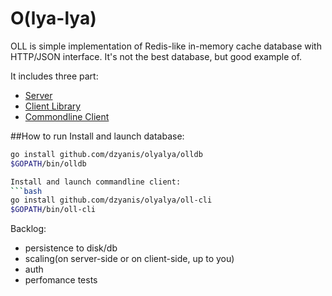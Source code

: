 # O(lya-lya)

OLL is simple implementation of Redis-like in-memory cache database with HTTP/JSON interface.
It's not the best database, but good example of.

It includes three part:
- [Server](olldb/API.md)
- [Client Library](client/)
- [Commondline Client](oll-cli/COMMANDS.md)


##How to run
Install and launch database:
```bash
go install github.com/dzyanis/olyalya/olldb
$GOPATH/bin/olldb

Install and launch commandline client:
```bash
go install github.com/dzyanis/olyalya/oll-cli
$GOPATH/bin/oll-cli
```


Backlog:
- persistence to disk/db
- scaling(on server-side or on client-side, up to you)
- auth
- perfomance tests